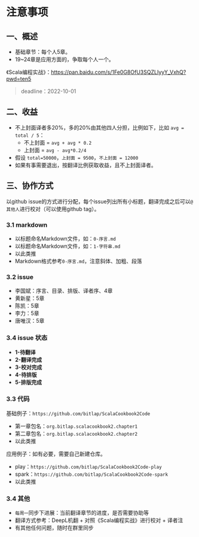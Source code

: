 # 注意事项

## 一、概述

- 基础章节：每个人5章。
- 19~24章是应用方面的，争取每个人一个。

《Scala编程实战》：https://pan.baidu.com/s/1Fe0G8OfU3SQZLIyyY_VxhQ?pwd=ten5

> deadline：2022-10-01

## 二、收益

- 不上封面译者多20%，多的20%由其他四人分担，比例如下，比如 `avg = total / 5`：
  - 不上封面 = `avg + avg * 0.2`
  - 上封面 = `avg - avg*0.2/4`
- 假设 `total=50000`，`上封面 = 9500`，`不上封面 = 12000`
- 如果有事需要退出，按翻译比例获取收益，且不上封面译者。

## 三、协作方式

以github issue的方式进行分配，每个issue列出所有小标题，翻译完成之后可以`@其他人`进行校对（可以使用github tag）。

### 3.1 markdown

- 以标题命名Markdown文件，如：`0-序言.md`
- 以标题命名Markdown文件，如：`1-字符串.md`
- 以此类推
- Markdown格式参考`0-序言.md`，注意斜体、加粗、段落

### 3.2 issue

- 李国斌：序言、目录、排版、译者序、4章
- 黄新星：5章
- 陈凯：5章
- 李力：5章
- 唐唯汉：5章

### 3.4 issue 状态

- **1-待翻译**
- **2-翻译完成**
- **3-校对完成**
- **4-待排版**
- **5-排版完成**

### 3.3 代码

基础例子：`https://github.com/bitlap/ScalaCookbook2Code`
- 第一章包名：`org.bitlap.scalacookbook2.chapter1`
- 第二章包名：`org.bitlap.scalacookbook2.chapter2`
- 以此类推

应用例子：如有必要，需要自己新建仓库。
- play：`https://github.com/bitlap/ScalaCookbook2Code-play`
- spark：`https://github.com/bitlap/ScalaCookbook2Code-spark`
- 以此类推

### 3.4 其他

- `每周一`同步下进展：当前翻译章节的进度，是否需要协助等
- 翻译方式参考：DeepL机翻 + 对照《Scala编程实战》进行校对 + 译者注
- 有其他任何问题，随时在群里同步
